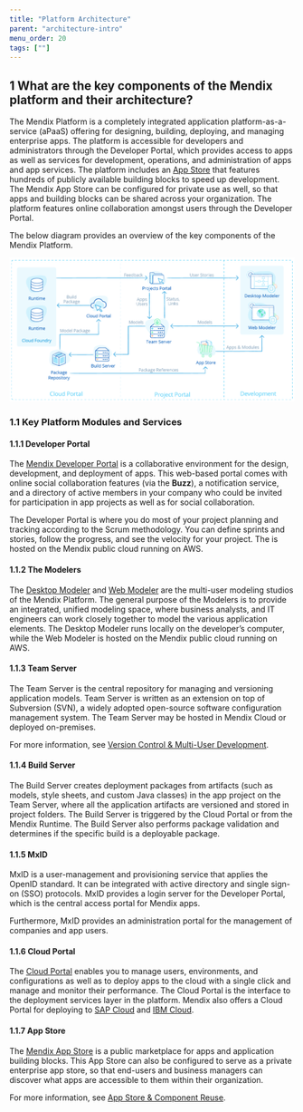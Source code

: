 ```yaml
---
title: "Platform Architecture"
parent: "architecture-intro"
menu_order: 20
tags: [""]
---
```


## 1 What are the key components of the Mendix platform and their architecture?

The Mendix Platform is a completely integrated application platform-as-a-service (aPaaS) offering for designing, building, deploying, and managing enterprise apps. The platform is accessible for developers and administrators through the Developer Portal, which provides access to apps as well as services for development, operations, and administration of apps and app services. The platform includes an [App Store](https://appstore.home.mendix.com/index3.html) that features hundreds of publicly available building blocks to speed up development. The Mendix App Store can be configured for private use as well, so that apps and building blocks can be shared across your organization. The platform features online collaboration amongst users through the Developer Portal.

The below diagram provides an overview of the key components of the Mendix Platform.

![](attachments/architecture-overview.png)

### 1.1 Key Platform Modules and Services

#### 1.1.1 Developer Portal

The [Mendix Developer Portal](https://sprintr.home.mendix.com/) is a collaborative environment for the design, development, and deployment of apps. This web-based portal comes with online social collaboration features (via the **Buzz**), a notification service, and a directory of active members in your company who could be invited for participation in app projects as well as for social collaboration.

The Developer Portal is where you do most of your project planning and tracking according to the Scrum methodology. You can define sprints and stories, follow the progress, and see the velocity for your project. The is hosted on the Mendix public cloud running on AWS.

#### 1.1.2 The Modelers

The [Desktop Modeler](https://docs.mendix.com/refguide/desktop-modeler-overview) and [Web Modeler](https://docs.mendix.com/refguide/web-modeler/overview-wm) are the multi-user modeling studios of the Mendix Platform. The general purpose of the Modelers is to provide an integrated, unified modeling space, where business analysts, and IT engineers can work closely together to model the various application elements. The Desktop Modeler runs locally on the developer’s computer, while the Web Modeler is hosted on the Mendix public cloud running on AWS.

#### 1.1.3 Team Server

The Team Server is the central repository for managing and versioning application models. Team Server is written as an extension on top of Subversion (SVN), a widely adopted open-source software configuration management system. The Team Server may be hosted in Mendix Cloud or deployed on-premises.

For more information, see [Version Control & Multi-User Development](../app-lifecycle/version-control).

#### 1.1.4 Build Server

The Build Server creates deployment packages from artifacts (such as models, style sheets, and custom Java classes) in the app project on the Team Server, where all the application artifacts are versioned and stored in project folders. The Build Server is triggered by the Cloud Portal or from the Mendix Runtime. The Build Server also performs package validation and determines if the specific build is a deployable package.

#### 1.1.5 MxID

MxID is a user-management and provisioning service that applies the OpenID standard. It can be integrated with active directory and single sign-on (SSO) protocols. MxID provides a login server for the Developer Portal, which is the central access portal for Mendix apps.

Furthermore, MxID provides an administration portal for the management of companies and app users.

#### 1.1.6 Cloud Portal

The [Cloud Portal](../app-capabilities/8.1-multi-cloud-deployment-overview#cloud-portal) enables you to manage users, environments, and configurations as well as to deploy apps to the cloud with a single click and manage and monitor their performance. The Cloud Portal is the interface to the deployment services layer in the platform. Mendix also offers a Cloud Portal for deploying to [SAP Cloud](../strategic-partners/8.2-deploy-with-partners#running-sap-cloud) and [IBM Cloud](../strategic-partners/8.2-deploy-with-partners#ibm-cloud).

#### 1.1.7 App Store

The [Mendix App Store](https://appstore.home.mendix.com/index3.html) is a public marketplace for apps and application building blocks. This App Store can also be configured to serve as a private enterprise app store, so that end-users and business managers can discover what apps are accessible to them within their organization.

For more information, see [App Store & Component Reuse](../app-lifecycle/app-store).
